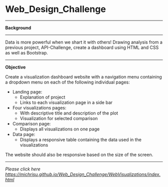 # Web_Design_Challenge
_______________________________
**Background**


_______________________________

Data is more powerful when we shart it with others! Drawing analysis from a previous project, API-Challenge, create a dashboard using HTML and CSS as well as Bootstrap.

_______________________________
**Objective**

Create a visualization dashboard website with a navigation menu containing a dropdown menu on each of the following individual pages:

  * Landing page:
    *  Explanation of project
    *  Links to each visualization page in a side bar
  * Four visualizations pages:
    *  With descriptive title and description of the plot
    *  Visualization for selected comparison
  * Comparison page:
    *  Displays all visualizations on one page
  * Data page:
    *  Displays a responsive table containing the data used in the visualizations
  
The website should also be responsive based on the size of the screen.




_______________________________

*Please click here https://michrisu.github.io/Web_Design_Challenge/WebVisualizations/index.html*
